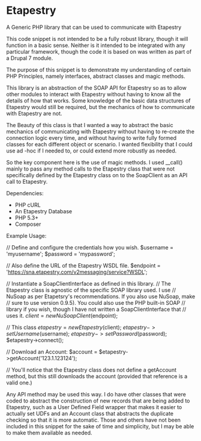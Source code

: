 # Etapestry
A Generic PHP library that can be used to communicate with Etapestry

This code snippet is not intended to be a fully robust library, though it will
function in a basic sense. Neither is it intended to be integrated with any
particular framework, though the code it is based on was written as part of a
Drupal 7 module.

The purpose of this snippet is to demonstrate my understanding of certain PHP
Principles, namely interfaces, abstract classes and magic methods.

This library is an abstraction of the SOAP API for Etapestry so as to allow
other modules to interact with Etapestry without having to know all the
details of how that works. Some knowledge of the basic data structures of
Etapestry would still be required, but the mechanics of how to communicate
with Etapestry are not.

The Beauty of this class is that I wanted a way to abstract the basic
mechanics of communicating with Etapestry without having to re-create the
connection logic every time, and without having to write fully formed classes
for each different object or scenario. I wanted flexibility that I could use ad
-hoc if I needed to, or could extend more robustly as needed.

So the key component here is the use of magic methods. I used __call() mainly
to pass any method calls to the Etapestry class that were not specifically
defined by the Etapestry class on to the SoapClient as an API call to
Etapestry.

Dependencies:
- PHP cURL
- An Etapestry Database
- PHP 5.3+
- Composer

Example Usage:

// Define and configure the credentials how you wish.
    $username = 'myusername';
    $password = 'mypassword';

// Also define the URL of the Etapestry WSDL file.
    $endpoint = 'https://sna.etapestry.com/v2messaging/service?WSDL';

// Instantiate a SoapClientInterface as defined in this library.
// The Etapestry class is agnostic of the specific SOAP library used. I use
// NuSoap as per Etapetsry's recommendations. If you also use NuSoap, make
// sure to use version 0.9.5). You could also use the PHP built-in SOAP
// library if you wish, though I have not written a SoapClientInterface that
// uses it.
    $client = new NuSoapClient($endpoint);

// This class
    $etapestry = new Etapestry($client);
    $etapestry->setUsername($username);
    $etapestry->setPassword($password);
    $etapestry->connect();

// Download an Account:
    $account = $etapestry->getAccount('123.1.123124');

// You'll notice that the Etapestry class does not define a getAccount method,
but this still downloads the account (provided that reference is a valid one.)

Any API method may be used this way. I do have other classes that were coded
to abstract the construction of new records that are being added to Etapestry,
such as a User Defined Field wrapper that makes it easier to actually set UDFs
and an Account class that abstracts the duplicate checking so that it is more
automatic. Those and others have not been included in this snippet for the
sake of time and simplicity, but I may be able to make them available as
needed.
